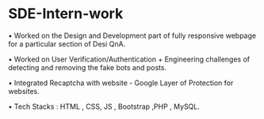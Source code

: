 # SDE-Intern-work

• Worked on the Design and Development part of fully responsive webpage for a particular section of Desi QnA. 

• Worked on User Verification/Authentication + Engineering challenges of detecting and removing the fake bots and posts.

• Integrated Recaptcha with website - Google Layer of Protection for websites. 

• Tech Stacks : HTML , CSS, JS , Bootstrap ,PHP , MySQL.
